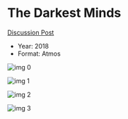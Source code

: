 # The Darkest Minds

[Discussion Post](https://www.avsforum.com/threads/bass-eq-for-filtered-movies.2995212/post-57018676)

* Year: 2018
* Format: Atmos

![img 0](https://i.imgur.com/XGt9WFv.jpg)

![img 1](https://i.imgur.com/Fn5Lu1d.jpg)

![img 2](https://i.imgur.com/IWlr3ZO.jpg)

![img 3](https://i.imgur.com/YZzstye.jpg)

